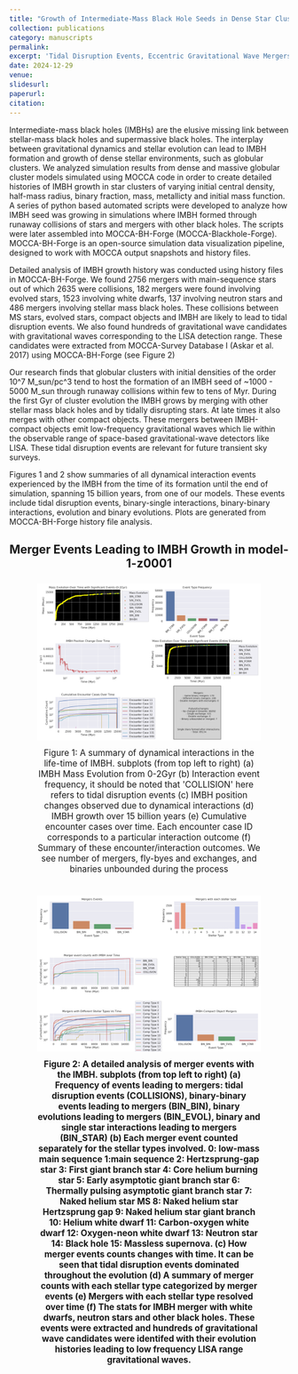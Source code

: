 ```yaml
---
title: "Growth of Intermediate-Mass Black Hole Seeds in Dense Star Clusters (in-prep)"
collection: publications
category: manuscripts
permalink: 
excerpt: 'Tidal Disruption Events, Eccentric Gravitational Wave Mergers, and Light Intermediate- Mass Ratio Inspirals'
date: 2024-12-29
venue: 
slidesurl: 
paperurl: 
citation: 
---
```

<!-- ---
title: "Paper Title Number 3"
collection: publications
category: manuscripts
permalink: /publication/2015-10-01-paper-title-number-3
excerpt: 'This paper is about the number 3. The number 4 is left for future work.'
date: 2015-10-01
venue: 'Journal 1'
slidesurl: 'http://academicpages.github.io/files/slides3.pdf'
paperurl: 'http://academicpages.github.io/files/paper3.pdf'
citation: 'Your Name, You. (2015). &quot;Paper Title Number 3.&quot; <i>Journal 1</i>. 1(3).'
--- -->

Intermediate-mass black holes (IMBHs) are the elusive missing link between stellar-mass black holes and supermassive black holes. The interplay between gravitational dynamics and stellar evolution can lead to IMBH formation and growth of dense stellar environments, such as globular clusters. We analyzed simulation results from dense and massive globular cluster models simulated using MOCCA code in order to create detailed histories of IMBH growth in star clusters of varying initial central density, half-mass radius, binary fraction, mass, metallicty and initial mass function. A series of python based automated scripts were developed to analyze how IMBH seed was growing in simulations where IMBH formed through runaway collisions of stars and mergers with other black holes. The scripts were later assembled into MOCCA-BH-Forge (MOCCA-Blackhole-Forge). MOCCA-BH-Forge is an open-source simulation data visualization pipeline, designed to work with MOCCA output snapshots and history files. 

Detailed analysis of IMBH growth history was conducted using history files in MOCCA-BH-Forge. We found 2756 mergers with main-sequence stars out of which 2635 were collisions, 182 mergers were found involving evolved stars, 1523 involving white dwarfs, 137 involving neutron stars and 486 mergers involving stellar mass black holes. These collisions between MS stars, evolved stars, compact objects and IMBH are likely to lead to tidal disruption events. We also found hundreds of gravitational wave candidates with gravitational waves corresponding to the LISA detection range. These candidates were extracted from MOCCA-Survey Database I (Askar et al. 2017) using MOCCA-BH-Forge (see Figure 2)


Our research finds that globular clusters with initial densities of the order 10^7 M_sun/pc^3 tend to host the formation of an IMBH seed of ~1000 - 5000 M_sun through runaway collisions within few to tens of Myr. During the first Gyr of cluster evolution the IMBH grows by merging with other stellar mass black holes and by tidally disrupting stars.  At late times it also merges with other compact objects. These mergers between IMBH-compact objects emit low-frequency gravitational waves which lie within the observable range of space-based gravitational-wave detectors like LISA. These tidal disruption events are relevant for future transient sky surveys. 



Figures 1 and 2 show summaries of all dynamical interaction events experienced by the IMBH from the time of its formation until the end of simulation, spanning 15 billion years, from one of our models. These events include tidal disruption events, binary-single interactions, binary-binary interactions, evolution and binary evolutions. Plots are generated from MOCCA-BH-Forge history file analysis. 



<h2 style="text-align: center; font-size: 1.5em; font-weight: bold; margin-bottom: 5px;">Merger Events Leading to IMBH Growth in model-1-z0001</h2>
<div style="display: flex; flex-direction: column; align-items: center; margin: 10px;">
    <figure style="text-align: center; flex: 1; max-width: 100%;">
        <img src="/images/Figure1.png" alt="Phase-folded lightcurve from Tarleton" style="width: 100%; max-width: 1800px; height: auto;"/>
        <figcaption style="margin-top: 10px; font-size: 1.1em;">Figure 1: A summary of dynamical interactions in the life-time of IMBH. subplots (from top left to right) (a) IMBH Mass Evolution from 0-2Gyr (b) Interaction event frequency, it should be noted that 'COLLISION' here refers to tidal disruption events (c) IMBH position changes observed due to dynamical interactions (d) IMBH growth over 15 billion years (e) Cumulative encounter cases over time. Each encounter case ID corresponds to a particular interaction outcome (f) Summary of these encounter/interaction outcomes. We see number of mergers, fly-byes and exchanges, and binaries unbounded during the process  </figcaption>
    </figure>
</div>
<div style="display: flex; flex-direction: column; align-items: center; margin: 10px;">
    <figure style="text-align: center;">
        <img src="/images/Figure2.png" alt="Phase-folded lightcurve from Tarleton" style="width: 100%; max-width: 1800px; height: auto;"/>
        <figcaption style="margin-top: 10px; font-size: 1.1em; font-weight: bold;">Figure 2: A detailed analysis of merger events with the IMBH. subplots (from top left to right) (a) Frequency of events leading to mergers: tidal disruption events (COLLISIONS), binary-binary events leading to mergers (BIN_BIN), binary evolutions leading to mergers (BIN_EVOL), binary and single star interactions leading to mergers (BIN_STAR) (b) Each merger event counted separately for the stellar types involved. 0: low-mass main sequence 1:main sequence 2: Hertzsprung-gap star 3: First giant branch star 4: Core helium burning star 5: Early asymptotic giant branch star 6: Thermally pulsing asymptotic giant branch star 7: Naked helium star MS 8: Naked helium star Hertzsprung gap 9: Naked helium star giant branch 10: Helium white dwarf 11: Carbon-oxygen white dwarf 12: Oxygen-neon white dwarf 13: Neutron star 14: Black hole 15: Massless supernova. (c) How merger events counts changes with time. It can be seen that tidal disruption events dominated throughout the evolution (d) A summary of merger counts with each stellar type categorized by merger events (e) Mergers with each stellar type resolved over time (f) The stats for IMBH merger with white dwarfs, neutron stars and other black holes. These events were extracted and hundreds of gravitational wave candidates were identifed with their evolution histories leading to low frequency LISA range gravitational waves.
 </figcaption>
    </figure>
</div>


